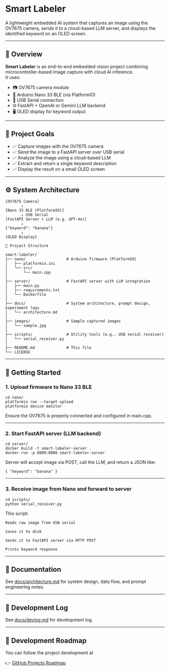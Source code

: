 # Smart Labeler

A lightweight embedded AI system that captures an image using the OV7675 camera, sends it to a cloud-based LLM server, and displays the identified keyword on an OLED screen.

---

## 🧠 Overview

**Smart Labeler** is an end-to-end embedded vision project combining microcontroller-based image capture with cloud AI inference.  
It uses:

- 📷 OV7675 camera module
- 🧠 Arduino Nano 33 BLE (via PlatformIO)
- 🔌 USB Serial connection
- 🌐 FastAPI + OpenAI or Gemini LLM backend
- 🖥 OLED display for keyword output

---

## 🎯 Project Goals

- ✅ Capture images with the OV7675 camera
- ✅ Send the image to a FastAPI server over USB serial
- ✅ Analyze the image using a cloud-based LLM
- ✅ Extract and return a single keyword description
- ✅ Display the result on a small OLED screen

---

## ⚙️ System Architecture

```plaintext
[OV7675 Camera]
       ↓
[Nano 33 BLE (PlatformIO)]
       ↓ USB Serial
[FastAPI Server + LLM (e.g. GPT-4o)]
       ↓
{"keyword": "banana"}
       ↓
[OLED Display]

🧪 Project Structure

smart-labeler/
├── nano/                  # Arduino firmware (PlatformIO)
│   ├── platformio.ini
│   └── src/
│       └── main.cpp
│
├── server/                # FastAPI server with LLM integration
│   ├── main.py
│   ├── requirements.txt
│   └── Dockerfile
│
├── docs/                  # System architecture, prompt design, experiment logs
│   └── architecture.md
│
├── images/                # Sample captured images
│   └── sample.jpg
│
├── scripts/               # Utility tools (e.g., USB serial receiver)
│   └── serial_receiver.py
│
├── README.md              # This file
└── LICENSE
```
----
## 🚀 Getting Started


### 1. Upload firmware to Nano 33 BLE

    cd nano/
    platformio run --target upload
    platformio device monitor

Ensure the OV7675 is properly connected and configured in main.cpp.

----
### 2. Start FastAPI server (LLM backend)

    cd server/
    docker build -t smart-labeler-server .
    docker run -p 8000:8000 smart-labeler-server

Server will accept image via POST, call the LLM, and return a JSON like:

    { "keyword": "banana" }
----
### 3. Receive image from Nano and forward to server

    cd scripts/
    python serial_receiver.py

This script:

    Reads raw image from USB serial

    Saves it to disk

    Sends it to FastAPI server via HTTP POST

    Prints keyword response

----
## 📄 Documentation

See [docs/architecture.md](docs/architecture.md) for system design, data flow, and prompt engineering notes.


----
## 📘 Development Log

See [docs/devlog.md](docs/devlog.md) for development log.

----
## 📅 Development Roadmap 

You can follow the project development at

👉 [GitHub Projects Roadmap](https://github.com/users/seung-gu/projects/5)
